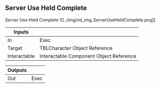 ## Server Use Held Complete
Server Use Held Complete
![[../img/nd_img_ServerUseHeldComplete.png]]

|Inputs||
|--|--|
| In | Exec |
| Target | TBLCharacter Object Reference |
| Interactable | Interactable Component Object Reference |

|Outputs||
|--|--|
| Out | Exec |
